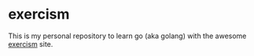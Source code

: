 # exercism

This is my personal repository to learn go (aka golang) with the awesome [exercism](https://exercism.io/my/tracks/go) site.

 